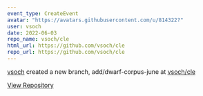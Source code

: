 ```yaml
---
event_type: CreateEvent
avatar: "https://avatars.githubusercontent.com/u/814322?"
user: vsoch
date: 2022-06-03
repo_name: vsoch/cle
html_url: https://github.com/vsoch/cle
repo_url: https://github.com/vsoch/cle
---
```


<a href='https://github.com/vsoch' target='_blank'>vsoch</a> created a new branch, add/dwarf-corpus-june at <a href='https://github.com/vsoch/cle' target='_blank'>vsoch/cle</a>

<a href='https://github.com/vsoch/cle' target='_blank'>View Repository</a>